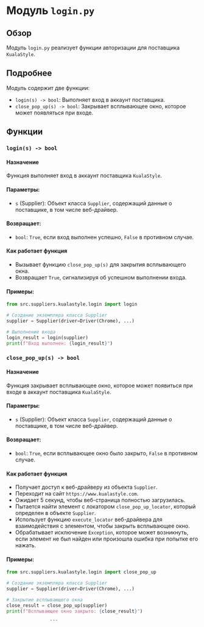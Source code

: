 # Модуль `login.py`

## Обзор

Модуль `login.py` реализует функции авторизации для поставщика `KualaStyle`. 

## Подробнее

Модуль содержит две функции:
- `login(s) -> bool`: Выполняет вход в аккаунт поставщика.
- `close_pop_up(s) -> bool`: Закрывает всплывающее окно, которое может появляться при входе.

## Функции

### `login(s) -> bool`

#### Назначение

Функция выполняет вход в аккаунт поставщика `KualaStyle`. 

#### Параметры:

- `s` (Supplier): Объект класса `Supplier`, содержащий данные о поставщике, в том числе веб-драйвер.

#### Возвращает:

- `bool`: `True`, если вход выполнен успешно, `False` в противном случае.

#### Как работает функция

- Вызывает функцию `close_pop_up(s)` для закрытия всплывающего окна.
- Возвращает `True`, сигнализируя об успешном выполнении входа.

#### Примеры:

```python
from src.suppliers.kualastyle.login import login

# Создание экземпляра класса Supplier
supplier = Supplier(driver=Driver(Chrome), ...)

# Выполнение входа
login_result = login(supplier)
print(f"Вход выполнен: {login_result}")
```

### `close_pop_up(s) -> bool`

#### Назначение

Функция закрывает всплывающее окно, которое может появиться при входе в аккаунт поставщика `KualaStyle`.

#### Параметры:

- `s` (Supplier): Объект класса `Supplier`, содержащий данные о поставщике, в том числе веб-драйвер.

#### Возвращает:

- `bool`: `True`, если всплывающее окно было закрыто, `False` в противном случае.

#### Как работает функция

- Получает доступ к веб-драйверу из объекта `Supplier`.
- Переходит на сайт `https://www.kualastyle.com`.
- Ожидает 5 секунд, чтобы веб-страница полностью загрузилась.
- Пытается найти элемент с локатором `close_pop_up_locator`, который определен в объекте `Supplier`.
- Использует функцию `execute_locator` веб-драйвера для взаимодействия с элементом, чтобы закрыть всплывающее окно.
- Обрабатывает исключение `Exception`, которое может возникнуть, если элемент не был найден или произошла ошибка при попытке его нажать. 

#### Примеры:

```python
from src.suppliers.kualastyle.login import close_pop_up

# Создание экземпляра класса Supplier
supplier = Supplier(driver=Driver(Chrome), ...)

# Закрытие всплывающего окна
close_result = close_pop_up(supplier)
print(f"Всплывающее окно закрыто: {close_result}")
```

```python
                ```